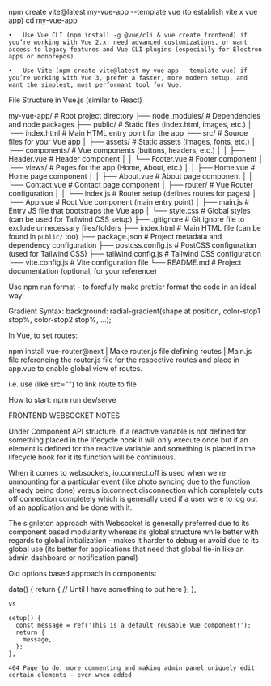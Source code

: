 npm create vite@latest my-vue-app --template vue (to establish vite x vue app)
cd my-vue-app

	•	Use Vue CLI (npm install -g @vue/cli & vue create frontend) if you’re working with Vue 2.x, need advanced customizations, or want access to legacy features and Vue CLI plugins (especially for Electron apps or monorepos).

	•	Use Vite (npm create vite@latest my-vue-app --template vue) if you’re working with Vue 3, prefer a faster, more modern setup, and want the simplest, most performant tool for Vue.

File Structure in Vue.js (similar to React)

my-vue-app/                  # Root project directory
├── node_modules/             # Dependencies and node packages
├── public/                   # Static files (index.html, images, etc.)
│   └── index.html            # Main HTML entry point for the app
├── src/                      # Source files for your Vue app
│   ├── assets/               # Static assets (images, fonts, etc.)
│   ├── components/           # Vue components (buttons, headers, etc.)
│   │   ├── Header.vue        # Header component
│   │   └── Footer.vue        # Footer component
│   ├── views/                # Pages for the app (Home, About, etc.)
│   │   ├── Home.vue          # Home page component
│   │   ├── About.vue         # About page component
│   │   └── Contact.vue       # Contact page component
│   ├── router/               # Vue Router configuration
│   │   └── index.js          # Router setup (defines routes for pages)
│   ├── App.vue               # Root Vue component (main entry point)
│   ├── main.js               # Entry JS file that bootstraps the Vue app
│   └── style.css             # Global styles (can be used for Tailwind CSS setup)
├── .gitignore                # Git ignore file to exclude unnecessary files/folders
├── index.html                # Main HTML file (can be found in `public/` too)
├── package.json              # Project metadata and dependency configuration
├── postcss.config.js         # PostCSS configuration (used for Tailwind CSS)
├── tailwind.config.js        # Tailwind CSS configuration
├── vite.config.js            # Vite configuration file
└── README.md                 # Project documentation (optional, for your reference)

Use npm run format - to forefully make prettier format the code in an ideal way


Gradient Syntax:
background: radial-gradient(shape at position, color-stop1 stop%, color-stop2 stop%, ...);

In Vue, to set routes:

npm install vue-router@next | Make router.js file defining routes | Main.js file referencing the router.js file for the respective routes and place <router-view/> in app.vue to enable global view of routes. 

i.e. use <router-link> (like src="") to link route to file

How to start: npm run dev/serve

FRONTEND WEBSOCKET NOTES

Under Component API structure, if a reactive variable is not defined for something placed in the lifecycle hook it will only execute once but if an element is defined for the reactive variable and something is placed in the lifecycle hook for it its function will be continuous.


When it comes to websockets, io.connect.off is used when we're unmounting for a particular event (like photo syncing due to the function already being done) versus io.connect.disconnection which completely cuts off connection completely which is generally used if a user were to log out of an application and be done with it.

The signleton approach with Websocket is generally preferred due to its component based modularity whereas its global structure while better with regards to global initialization - makes it harder to debug or avoid due to its global use (its better for applications that need that global tie-in like an admin dashboard or notification panel)


Old options based approach in components:

  data() {
      return {
        // Until I have something to put here
      };
    },

	vs

    setup() {
      const message = ref('This is a default reusable Vue component!');
      return {
        message,
      };
    },

    404 Page to do, more commenting and making admin panel uniquely edit certain elements - even when added